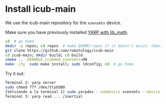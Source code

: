 # Install icub-main

We use the icub-main repository for the `xsensmtx` device.

Make sure you have previously installed [YARP with lib_math](https://github.com/roboticslab-uc3m/installation-guides/blob/develop/install_yarp.md).

```bash
cd  # go home
mkdir -p repos; cd repos  # make $HOME/repos if it doesn't exist; then, enter it
git clone https://github.com/robotology/icub-main
cd icub-main; mkdir build; cd build
cmake .. -DENABLE_icubmod_xsensmtx=ON
make -j3;  sudo make install; sudo ldconfig; cd  # go home
```

Try it out:
```bash
Terminal 2: yarp server
sudo chmod 777 /dev/ttyUSB0
(Volviendo a la terminal 1) sudo yarpdev --subdevice xsensmtx --device inertial --name /inertial
Terminal 3: yarp read ... /inertial
```
